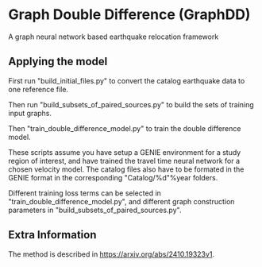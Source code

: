 # Graph Double Difference (GraphDD)

A graph neural network based earthquake relocation framework

## Applying the model

First run "build_initial_files.py" to convert the catalog earthquake data to one reference file.

Then run "build_subsets_of_paired_sources.py" to build the sets of training input graphs.

Then "train_double_difference_model.py" to train the double difference model.

These scripts assume you have setup a GENIE environment for a study region of interest, and have trained the travel time neural network for a chosen velocity model. The catalog files also have to be formated in the GENIE format in the corresponding "Catalog/%d"%year folders.

Different training loss terms can be selected in "train_double_difference_model.py", and different graph construction parameters in "build_subsets_of_paired_sources.py".

## Extra Information

The method is described in https://arxiv.org/abs/2410.19323v1.
